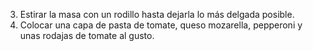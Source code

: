 3.	Estirar la masa con un rodillo hasta dejarla lo más delgada posible.
4.	Colocar una capa de pasta de tomate, queso mozarella, pepperoni y unas rodajas de tomate al gusto.
